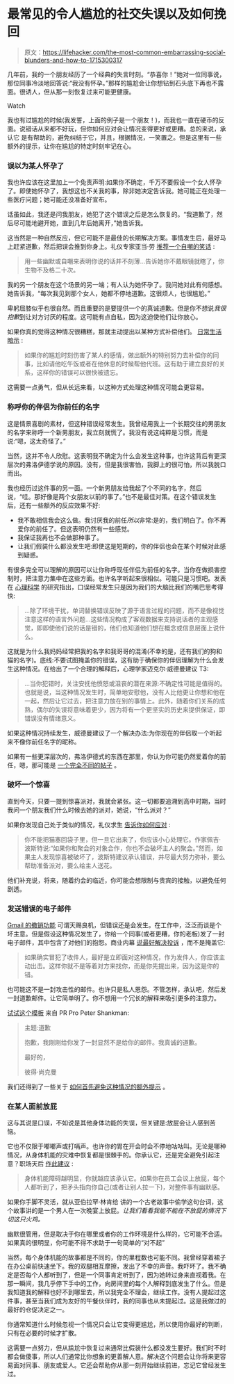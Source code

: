 # 最常见的令人尴尬的社交失误以及如何挽回

> 原文：<https://lifehacker.com/the-most-common-embarrassing-social-blunders-and-how-to-1715300317>

几年前，我的一个朋友经历了一个经典的失言时刻。“恭喜你！”她对一位同事说，那位同事冷淡地回答说:“我没有怀孕。”那样的尴尬会让你想钻到石头底下再也不露面。很诱人，但从那一刻恢复过来可能更健康。

Watch

我也有过尴尬的时候(我发誓，上面的例子是一个朋友！)，而我也一直在硬币的反面。说错话从来都不好玩，但你如何应对会让情况变得更好或更糟。总的来说，承认它 是有帮助的，避免纠结于它，并且，根据情况，一笑置之。但是这里有一些额外的提示，让你在尴尬的特定时刻牢记在心。

### 误以为某人怀孕了

我也许应该在这里加上一个免责声明:如果你不确定，千万不要假设一个女人怀孕了。即使她怀孕了，我想这也不关我的事，除非她决定告诉我。她可能正在处理一些医疗问题；她可能还没准备好宣布。

话虽如此，我还是问我朋友，她犯了这个错误之后是怎么恢复的。“我道歉了，然后尽可能地避开她，直到几年后她离开，”她告诉我。

这当然是一种自然反应，但它可能不是最佳的长期解决方案。事情发生后，最好马上赶紧道歉，然后把误会推到你身上。礼仪专家亚当·劳 [推荐一个自嘲的笑话](http://www.quickanddirtytips.com/relationships/etiquette-manners/what-to-do-when-you-make-a-mistake) :

> 用一些幽默或自嘲来表明你说的话并不刻薄...告诉她你不戴眼镜就瞎了，你生物不及格二十次。

我的另一个朋友在这个场景的另一端；有人认为她怀孕了。我问她对此有何感想。她告诉我，“每次我见到那个女人，她都不停地道歉。这很烦人，也很尴尬。”

卑躬屈膝似乎也很自然。而且重要的是要提供一个的真诚道歉。但是你不想说*我很抱歉*到让对方讨厌的程度。这可能有点自私，因为这迫使他们让你放心。

如果你真的觉得这种情况很糟糕，那就主动提出以某种方式补偿他们。 [日常生活暗示](http://everydaylife.globalpost.com/survive-embarrassing-workplace-moments-7021.html) :

> 如果你的尴尬时刻伤害了某人的感情，做出额外的特别努力去补偿你的同事，比如请他吃午饭或者在他休息的时候帮他代班。这有助于建立良好的关系，这样你的错误可以很快被遗忘。

这需要一点勇气，但从长远来看，以这种方式处理这种情况可能会更容易。

### 称呼你的伴侣为你前任的名字

这是情景喜剧的素材，但这种错误经常发生。我曾经用我上一个长期交往的男朋友的名字来称呼一个新男朋友，我立刻就慌了。我没有说这纯粹是习惯，而是说:“嗯，这太奇怪了。”

当然，这并不令人欣慰。这表明我不确定为什么会发生这种事，也许这背后有更深层次的弗洛伊德学说的原因。没有，但是我很害怕，我脚上的很可怕，所以我脱口而出。

我也经历过这件事的另一面。一个新男朋友给我起了个不同的名字，然后说，“哇。那好像是两个女朋友以前的事了。”也不是最佳对策。在这个错误发生后，还有一些额外的反应效果不好:

*   我不敢相信我会这么做。我讨厌我的前任*所以*非常:是的，我们明白了。你不再爱你的前任了。但这表明仍然有一些感觉。
*   我保证我再也不会做那种事了。
*   让我们假装什么都没发生吧:即使这是短期的，你的伴侣也会在某个时候对此感到疑惑。

有很多完全可以理解的原因可以让你称呼现任伴侣为前任的名字。当你在做损害控制时，把注意力集中在这些方面。也许名字听起来很相似。可能只是习惯吧。发表在 [心理科学](http://www.psychologicalscience.org/pdf/ps/tongue_slip.pdf) 的研究指出，口误经常发生只是因为我们的大脑比我们的嘴巴思考得快:

> ...除了环境干扰，单词替换错误反映了源于语言过程的问题，而不是像视觉注意这样的语言外问题...这些情况构成了客观数据来支持说话者的主观感觉，即即使他们说的话是错的，他们也知道他们想在概念或信息层面上说什么。

这就是为什么我妈妈经常把我的名字和我哥哥的混淆(不幸的是，还有我们的狗和猫的名字)。底线:不要试图掩盖你的错误，这有助于确保你的伴侣理解为什么会发生这种情况。在给出了一个合理的解释后，心理学家迈克尔·威德曼建议 T3:

> ...当你犯错时，关注安抚他愤怒或沮丧的潜在来源:不确定性可能是值得的。也就是说，当这种情况发生时，简单地安慰他，没有人比他更让你想和他在一起，然后让它过去，把注意力放在别的事情上。此外，随着你们关系的成熟，偶尔的失误将意味着更少，因为将有一个更坚实的历史来提供保证，即错误没有情绪意义。

如果这种情况持续发生，威德曼建议了一个解决办法:为你现在的伴侣取一个听起来不像你前任名字的昵称。

如果有一些更深层次的，弗洛伊德式的东西在那里，你认为你可能仍然爱着你的前任，嗯，那可能是 [一个完全不同的帖子](http://lifehacker.com/the-scientific-way-to-mend-a-broken-heart-1309955483) 。

### 破坏一个惊喜

直到今天，只要一提到惊喜派对，我就会紧张。这一切都要追溯到高中时期，当时我问一个朋友我们什么时候去她的派对，她说，“什么派对？”

如果你发现自己处于类似的情况，礼仪求生 [告诉你如何应对](http://etiquettesurvival.com/foot-in-mouth-how-to-recover-from-verbal-blunders/) :

> 你不能把猫塞回袋子里，但一旦它出来了，你应该小心处理它。作家佩吉·波斯特说:“如果你和聚会的对象合作，你也不会破坏主人的聚会。”然而，如果主人发现惊喜被破坏了，波斯特建议承认错误，并尽最大努力弥补，要么帮助准备派对，要么给主人送花。

他们补充说，将来，随着约会的临近，你可能会想限制与贵宾的接触，以避免任何剧透。

### 发送错误的电子邮件

[Gmail 的撤销功能](http://lifehacker.com/gmails-undo-send-button-graduates-from-the-experiment-1713376026) 可谓天赐良机，但错误还是会发生。在工作中，泛泛而谈是个坏主意。但是假设这种情况发生了，你给一个同事(或者更糟，你的老板)发了一封电子邮件，其中包含了对他们的抱怨。商业内幕 [说最好解决投诉](http://www.businessinsider.com/what-to-do-when-your-email-gets-sent-to-the-wrong-person-2012-5#ixzz3ef328PK4) ，而不是掩盖它:

> 如果确实冒犯了收件人，最好是立即面对这种情况，作为发件人，你应该主动出击。这样你就不是等着对方来找你，而是你先提出来，因为这是你的错。

也可能这不是一封攻击性的邮件。也许只是私人恩怨。不管怎样，承认吧，然后发一封道歉邮件。让它简单明了。你不想用一个冗长的解释来吸引更多的注意力。

[试试这个模板](http://shankman.com/i-just-sent-the-wrong-email-to-300-people-here-s-what-i-did-next/) 来自 PR Pro Peter Shankman:

> 主题:道歉
> 
> 抱歉，我刚刚给你发了一封显然不是给你的邮件。我真诚的道歉。
> 
> 最好的，
> 
> 彼得·尚克曼

我们还得到了一些关于 [如何首先避免这种情况的额外提示](http://lifehacker.com/how-to-undo-and-avoid-sending-accidentally-embarrassing-1482737736) 。

### 在某人面前放屁

这与其说是口误，不如说是其他身体功能的失误，但关键是:放屁会让人感到苦恼。

它也不仅限于嘟嘟声或打嗝声。也许你的胃在开会时会不停地咕咕叫。无论是哪种情况，从身体机能的灾难中恢复都是很棘手的。你承认它，还是完全避免引起注意？职场天后 [作此建议](http://workplacediva.blogspot.com/2011/10/how-to-handle-farting-at-work.html) :

> 身体机能障碍越明显，你就越应该承认它。如果你在员工会议上放屁，每个人都听到了，把矛头指向你自己(或者让别人拉一下)，对整件事有幽默感。

如果你手脚不灵活，就从亚伯拉罕·林肯给 讲的一个古老故事中偷学这句台词，这个故事讲的是一个男人在一次晚宴上放屁。*让我们看看我能不能在不放屁的情况下切这只火鸡。*

幽默很管用，但是取决于你在哪里或者你的工作环境是什么样的，它可能不合适。如果真的很明显，你可能不得不求助于一句简单的“对不起”

当然，每个身体机能的故事都是不同的，你的里程数也可能不同。我曾经穿着裙子在办公桌前快速坐下。我的双腿相互摩擦，发出了不幸的声音。我吓坏了。我不确定是否每个人都听到了，但是一个同事肯定听到了，因为她转过身来直视着我。在那一瞬间，我几乎停下手中的工作，向房间里的每个人解释到底发生了什么。但是我知道我的解释也好不到哪里去，所以我完全不理会，继续工作。没有人提起过这件事，甚至当我们成为友好的午餐伙伴时，我的同事也从未提起过。这是我做过的最好的仓促决定之一。

你通常知道什么时候忽视一个情况只会让它变得更尴尬，所以使用你最好的判断，只有在必要的时候才扩散。

这需要一点努力，但从尴尬中恢复过来通常比假装什么都没发生要好。我们时不时都会做傻事，所以人们通常比你想象的更善解人意。解决这个问题会让你将来更容易面对同事、朋友或爱人。它还会帮助你从那一刻开始继续前进，忘记它曾经发生过。